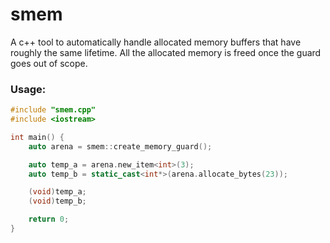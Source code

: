 # smem
A c++ tool to automatically handle allocated memory buffers that have roughly 
the same lifetime. All the allocated memory is freed once the guard goes out 
of scope.

### Usage:
```c++
#include "smem.cpp"
#include <iostream>

int main() {
    auto arena = smem::create_memory_guard();

    auto temp_a = arena.new_item<int>(3);
    auto temp_b = static_cast<int*>(arena.allocate_bytes(23));

    (void)temp_a;
    (void)temp_b;

    return 0;
}
```
